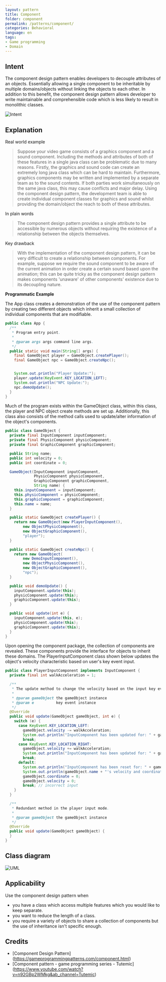 ```yaml
---
layout: pattern
title: Component
folder: component
permalink: /patterns/component/
categories: Behavioral
language: en
tags:
- Game programming
- Domain
---
```


## Intent

The component design pattern enables developers to decouple attributes of an objects. Essentially allowing a single
component to be inheritable by multiple domains/objects without linking the objects to each other. In addition to this
benefit, the component design pattern allows developer to write maintainable and comprehensible code which is less
likely to result in monolithic classes.

![Intent](./etc/component_duplication.png "Component Design Pattern")

## Explanation

Real world example
> Suppose your video game consists of a graphics component and a sound component. Including the methods and attributes of both of these features in a single java class can be problematic due to many reasons. Firstly, the graphics and sound code can create an extremely long java class which can be hard to maintain. Furthermore, graphics components may be written and implemented by a separate team as to the sound contents. If both parties work simultaneously on the same java class, this may cause conflicts and major delay. Using the component design pattern, the development team is able to create individual component classes for graphics and sound whilst providing the domain/object the reach to both of these attributes.


In plain words
> The component design pattern provides a single attribute to be accessible by numerous objects without requiring the
> existence of a relationship between the objects themselves.

Key drawback
> With the implementation of the component design pattern, it can be very difficult to create a relationship
> between components. For example, suppose we require the sound component to be aware of the current animation in order
> create a certain sound based upon the animation; this can be quite tricky as the component design pattern makes
> components 'unaware' of other components' existence due to its decoupling nature.

**Programmatic Example**

The App class creates a demonstration of the use of the component pattern by creating two different objects which
inherit a small collection of individual components that are modifiable.

```java
public class App {
  /**
   * Program entry point.
   *
   * @param args args command line args.
   */
  public static void main(String[] args) {
    final GameObject player = GameObject.createPlayer();
    final GameObject npc = GameObject.createNpc();


    System.out.println("Player Update:");
    player.update(KeyEvent.KEY_LOCATION_LEFT);
    System.out.println("NPC Update:");
    npc.demoUpdate();
  }
}
```

Much of the program exists within the GameObject class, within this class, the player and NPC object create methods are
set up. Additionally, this class also consists of the method calls used to update/alter information of the object's
components.

```java
public class GameObject {
  private final InputComponent inputComponent;
  private final PhysicComponent physicComponent;
  private final GraphicComponent graphicComponent;

  public String name;
  public int velocity = 0;
  public int coordinate = 0;

  GameObject(InputComponent inputComponent,
             PhysicComponent physicComponent,
             GraphicComponent graphicComponent,
             String name) {
    this.inputComponent = inputComponent;
    this.physicComponent = physicComponent;
    this.graphicComponent = graphicComponent;
    this.name = name;
  }

  public static GameObject createPlayer() {
    return new GameObject(new PlayerInputComponent(),
        new ObjectPhysicComponent(),
        new ObjectGraphicComponent(),
        "player");
  }

  public static GameObject createNpc() {
    return new GameObject(
        new DemoInputComponent(),
        new ObjectPhysicComponent(),
        new ObjectGraphicComponent(),
        "npc");
  }

  public void demoUpdate() {
    inputComponent.update(this);
    physicComponent.update(this);
    graphicComponent.update(this);
  }

  public void update(int e) {
    inputComponent.update(this, e);
    physicComponent.update(this);
    graphicComponent.update(this);
  }
}
```

Upon opening the component package, the collection of components are revealed. These components provide the interface
for objects to inherit these domains. The PlayerInputComponent class shown below updates the object's velocity
characteristic based on user's key event input.

```java
public class PlayerInputComponent implements InputComponent {
  private final int walkAcceleration = 1;

  /**
   * The update method to change the velocity based on the input key event.
   *
   * @param gameObject the gameObject instance
   * @param e          key event instance
   */
  @Override
  public void update(GameObject gameObject, int e) {
    switch (e) {
      case KeyEvent.KEY_LOCATION_LEFT:
        gameObject.velocity -= walkAcceleration;
        System.out.println("InputComponent has been updated for: " + gameObject.name + ", they have moved left.");
        break;
      case KeyEvent.KEY_LOCATION_RIGHT:
        gameObject.velocity += walkAcceleration;
        System.out.println("InputComponent has been updated for: " + gameObject.name + ", they have moved right.");
        break;
      default:
        System.out.println("InputComponent has been reset for: " + gameObject.name + ", this was an invalid input.");
        System.out.println(gameObject.name + "'s velocity and coordinates are now 0");
        gameObject.coordinate = 0;
        gameObject.velocity = 0;
        break; // incorrect input
    }
  }

  /**
   * Redundant method in the player input mode.
   *
   * @param gameObject the gameObject instance
   */
  @Override
  public void update(GameObject gameObject) {
  }
}
```

## Class diagram

![UML](./etc/component.uml.png "The UML for Component Design Pattern")

## Applicability

Use the component design pattern when

- you have a class which access multiple features which you would like to keep separate.
- you want to reduce the length of a class.
- you require a variety of objects to share a collection of components but the use of inheritance isn't specific enough.

## Credits

- [Component Design Pattern] (https://gameprogrammingpatterns.com/component.html)
- [Component pattern - game programming series - Tutemic] (https://www.youtube.com/watch?v=n92GBp2WMkg&ab_channel=Tutemic)